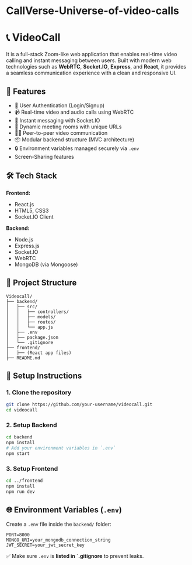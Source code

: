 # CallVerse-Universe-of-video-calls

# 📞 VideoCall

It is a full-stack Zoom-like web application that enables real-time video calling and instant messaging between users. Built with modern web technologies such as **WebRTC**, **Socket.IO**, **Express**, and **React**, it provides a seamless communication experience with a clean and responsive UI.

## 🚀 Features

- 🔐 User Authentication (Login/Signup)
- 📹 Real-time video and audio calls using WebRTC
- 💬 Instant messaging with Socket.IO
- 👥 Dynamic meeting rooms with unique URLs
- 🧑‍💻 Peer-to-peer video communication
- 📦 Modular backend structure (MVC architecture)
- 🔒 Environment variables managed securely via `.env`
- Screen-Sharing features

## 🛠️ Tech Stack

**Frontend:**
- React.js
- HTML5, CSS3
- Socket.IO Client

**Backend:**
- Node.js
- Express.js
- Socket.IO
- WebRTC
- MongoDB (via Mongoose)

## 📁 Project Structure

```
Videocall/
├── backend/
│   ├── src/
│   │   ├── controllers/
│   │   ├── models/
│   │   ├── routes/
│   │   └── app.js
│   ├── .env
│   ├── package.json
│   └── .gitignore
├── frontend/
│   ├── (React app files)
├── README.md
```

## 🔧 Setup Instructions

### 1. Clone the repository

```bash
git clone https://github.com/your-username/videocall.git
cd videocall
```

### 2. Setup Backend

```bash
cd backend
npm install
# Add your environment variables in `.env`
npm start
```

### 3. Setup Frontend

```bash
cd ../frontend
npm install
npm run dev
```

## 🌐 Environment Variables (`.env`)

Create a `.env` file inside the `backend/` folder:

```env
PORT=8000
MONGO_URI=your_mongodb_connection_string
JWT_SECRET=your_jwt_secret_key
```

✅ Make sure `.env` is **listed in `.gitignore** to prevent leaks.
